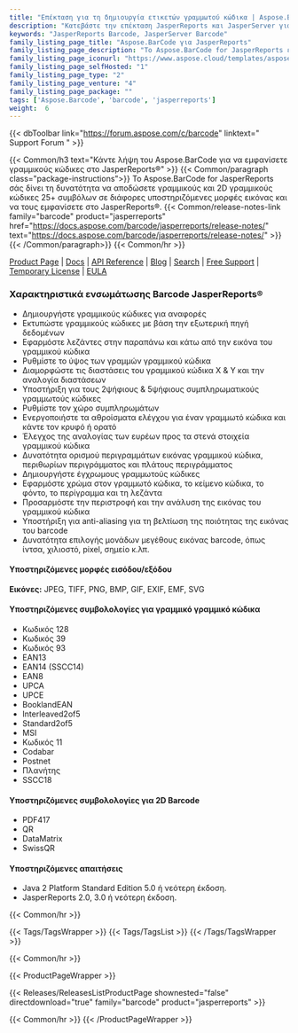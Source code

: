 ```yaml
---
title: "Επέκταση για τη δημιουργία ετικετών γραμμωτού κώδικα | Aspose.BarCode για JasperReports"
description: "Κατεβάστε την επέκταση JasperReports και JasperServer για να δημιουργήσετε και να εμφανίσετε ετικέτες γραμμωτού κώδικα στις εφαρμογές σας. Αυτές οι ετικέτες γραμμωτού κώδικα μπορούν να αποδοθούν σε πολλές δημοφιλείς μορφές εικόνας."
keywords: "JasperReports Barcode, JasperServer Barcode"
family_listing_page_title: "Aspose.BarCode για JasperReports"
family_listing_page_description: "Το Aspose.BarCode for JasperReports είναι μια ευέλικτη επέκταση JasperReports και JasperServer για τη δημιουργία και την εμφάνιση ετικετών γραμμωτού κώδικα υψηλής ποιότητας στις εφαρμογές σας. Αυτές οι ετικέτες γραμμωτού κώδικα μπορούν να αποδοθούν σε πολλές δημοφιλείς μορφές εικόνας."
family_listing_page_iconurl: "https://www.aspose.cloud/templates/aspose/App_Themes/V3/images/barcode/272x272/aspose_barcode-for-jasperreports-min.png"
family_listing_page_selfHosted: "1"
family_listing_page_type: "2"
family_listing_page_venture: "4"
family_listing_page_package: ""
tags: ['Aspose.Barcode', 'barcode', 'jasperreports']
weight:  6
---
```


{{< dbToolbar link="https://forum.aspose.com/c/barcode" linktext=" Support Forum " >}}

{{< Common/h3 text="Κάντε λήψη του Aspose.BarCode για να εμφανίσετε γραμμικούς κώδικες στο JasperReports®"  >}}
{{< Common/paragraph class="package-instructions">}}
Το Aspose.BarCode for JasperReports σάς δίνει τη δυνατότητα να αποδώσετε γραμμικούς και 2D γραμμικούς κώδικες 25+ συμβόλων σε διάφορες υποστηριζόμενες μορφές εικόνας και να τους εμφανίσετε στο JasperReports®.
{{< Common/release-notes-link family="barcode" product="jasperreports" href="https://docs.aspose.com/barcode/jasperreports/release-notes/" text="https://docs.aspose.com/barcode/jasperreports/release-notes/"  >}}
{{< /Common/paragraph>}}
{{< Common/hr >}}

[Product Page](https://products.aspose.com/barcode/jasperreports/) | [Docs](https://docs.aspose.com/barcode/jasperreports/) | [API Reference](https://reference.aspose.com/barcode/) | [Blog](https://blog.aspose.com/category/barcode/) | [Search](https://search.aspose.com/) | [Free Support](https://forum.aspose.com/c/barcode) | [Temporary License](https://purchase.aspose.com/temporary-license) | [EULA](https://about.aspose.com/legal/eula/)

### Χαρακτηριστικά ενσωμάτωσης Barcode JasperReports®

- Δημιουργήστε γραμμικούς κώδικες για αναφορές
- Εκτυπώστε γραμμικούς κώδικες με βάση την εξωτερική πηγή δεδομένων
- Εφαρμόστε λεζάντες στην παραπάνω και κάτω από την εικόνα του γραμμικού κώδικα
- Ρυθμίστε το ύψος των γραμμών γραμμικού κώδικα
- Διαμορφώστε τις διαστάσεις του γραμμικού κώδικα X & Y και την αναλογία διαστάσεων
- Υποστήριξη για τους 2ψήφιους & 5ψήφιους συμπληρωματικούς γραμμωτούς κώδικες
- Ρυθμίστε τον χώρο συμπληρωμάτων
- Ενεργοποιήστε τα αθροίσματα ελέγχου για έναν γραμμωτό κώδικα και κάντε τον κρυφό ή ορατό
- Έλεγχος της αναλογίας των ευρέων προς τα στενά στοιχεία γραμμικού κώδικα
- Δυνατότητα ορισμού περιγραμμάτων εικόνας γραμμικού κώδικα, περιθωρίων περιγράμματος και πλάτους περιγράμματος
- Δημιουργήστε έγχρωμους γραμμωτούς κώδικες
- Εφαρμόστε χρώμα στον γραμμωτό κώδικα, το κείμενο κώδικα, το φόντο, το περίγραμμα και τη λεζάντα
- Προσαρμόστε την περιστροφή και την ανάλυση της εικόνας του γραμμικού κώδικα
- Υποστήριξη για anti-aliasing για τη βελτίωση της ποιότητας της εικόνας του barcode
- Δυνατότητα επιλογής μονάδων μεγέθους εικόνας barcode, όπως ίντσα, χιλιοστό, pixel, σημείο κ.λπ.

#### Υποστηριζόμενες μορφές εισόδου/εξόδου

**Εικόνες:** JPEG, TIFF, PNG, BMP, GIF, EXIF, EMF, SVG

#### Υποστηριζόμενες συμβολολογίες για γραμμικό γραμμικό κώδικα

- Κωδικός 128
- Κωδικός 39
- Κωδικός 93
- EAN13
- EAN14 (SSCC14)
- EAN8
- UPCA
- UPCE
- BooklandEAN
- Interleaved2of5
- Standard2of5
- MSI
- Κωδικός 11
- Codabar
- Postnet
- Πλανήτης
- SSCC18

#### Υποστηριζόμενες συμβολολογίες για 2D Barcode

- PDF417
- QR
- DataMatrix
- SwissQR

#### Υποστηριζόμενες απαιτήσεις

- Java 2 Platform Standard Edition 5.0 ή νεότερη έκδοση.
- JasperReports 2.0, 3.0 ή νεότερη έκδοση.

{{< Common/hr >}}

{{< Tags/TagsWrapper >}}
 {{< Tags/TagsList >}}
{{< /Tags/TagsWrapper >}}

{{< Common/hr >}}

{{< ProductPageWrapper >}}
<!-- ReleasesListProductPage-->
   {{< Releases/ReleasesListProductPage shownested="false"  directdownload="true" family="barcode" product="jasperreports" >}}
<!-- /ReleasesListProductPage-->
{{< Common/hr >}}
{{< /ProductPageWrapper >}}

